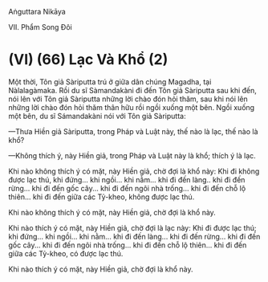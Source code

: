 Aṅguttara Nikāya

VII. Phẩm Song Ðôi

# (VI) (66) Lạc Và Khổ (2)

Một thời, Tôn giả Sàriputta trú ở giữa dân chúng Magadha, tại Nàlalagàmaka. Rồi du sĩ Sàmandakàni đi đến Tôn giả Sàriputta sau khi đến, nói lên với Tôn giả Sàriputta những lời chào đón hỏi thăm, sau khi nói lên những lời chào đón hỏi thăm thân hữu rồi ngồi xuống một bên. Ngồi xuống một bên, du sĩ Sámandakàni nói với Tôn giả Sàriputta:

—Thưa Hiền giả Sàriputta, trong Pháp và Luật này, thế nào là lạc, thế nào là khổ?

—Không thích ý, này Hiền giả, trong Pháp và Luật này là khổ; thích ý là lạc.

Khi nào không thích ý có mặt, này Hiền giả, chờ đợi là khổ này: Khi đi không được lạc thú, khi đứng... khi ngồi... khi nằm... khi đi đến làng.. khi đi đến rừng... khi đi đến gốc cây... khi đi đến ngôi nhà trống... khi đi đến chỗ lộ thiên... khi đi đến giữa các Tỷ-kheo, không được lạc thú.

Khi nào không thích ý có mặt, này Hiền giả, chờ đợi là khổ này.

Khi nào thích ý có mặt, này Hiền giả, chờ đợi là lạc này: Khi đi được lạc thú; khi đứng... khi ngồi... khi nằm... khi đi đến làng... khi đi đến rừng... khi đi đến gốc cây... khi đi đến ngôi nhà trống... khi đi đến chỗ lộ thiên... khi đi đến giữa các Tỷ-kheo, có được lạc thú.

Khi nào thích ý có mặt, này Hiền giả, chờ đợi là khổ này.

